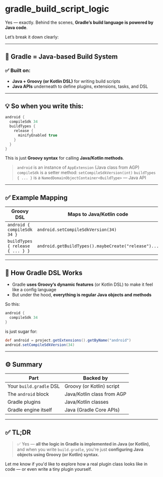# gradle_build_script_logic

Yes — exactly. Behind the scenes, **Gradle’s build language is powered by Java code**.

Let’s break it down clearly:

---

## 🔧 Gradle = Java-based Build System

### ✅ Built on:

* **Java + Groovy (or Kotlin DSL)** for writing build scripts
* **Java APIs** underneath to define plugins, extensions, tasks, and DSL

---

## 💡 So when you write this:

```groovy
android {
  compileSdk 34
  buildTypes {
    release {
      minifyEnabled true
    }
  }
}
```

This is just **Groovy syntax** for calling **Java/Kotlin methods**.

> `android` is an instance of `AppExtension` (Java class from AGP)
> `compileSdk` is a setter method: `setCompileSdkVersion(int)`
> `buildTypes { ... }` is a `NamedDomainObjectContainer<BuildType>` — Java API

---

## ✅ Example Mapping

| Groovy DSL                       | Maps to Java/Kotlin code                            |
| -------------------------------- | --------------------------------------------------- |
| `android { compileSdk 34 }`      | `android.setCompileSdkVersion(34)`                  |
| `buildTypes { release { ... } }` | `android.getBuildTypes().maybeCreate("release")...` |

---

## 🧩 How Gradle DSL Works

* Gradle **uses Groovy’s dynamic features** (or Kotlin DSL) to make it feel like a config language
* But under the hood, **everything is regular Java objects and methods**

So this:

```groovy
android {
  compileSdk 34
}
```

is just sugar for:

```groovy
def android = project.getExtensions().getByName("android")
android.setCompileSdkVersion(34)
```

---

## ⚙️ Summary

| Part                    | Backed by                  |
| ----------------------- | -------------------------- |
| Your `build.gradle` DSL | Groovy (or Kotlin) script  |
| The `android` block     | Java/Kotlin class from AGP |
| Gradle plugins          | Java/Kotlin classes        |
| Gradle engine itself    | Java (Gradle Core APIs)    |

---

## ✅ TL;DR

> ✅ Yes — **all the logic in Gradle is implemented in Java (or Kotlin),**
> and when you write `build.gradle`, you're just **configuring Java objects using Groovy (or Kotlin) syntax.**

Let me know if you'd like to explore how a real plugin class looks like in code — or even write a tiny plugin yourself.
